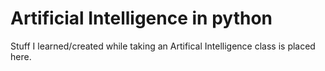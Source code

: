 # Artificial Intelligence in python

Stuff I learned/created while taking an Artifical Intelligence class is placed here.

